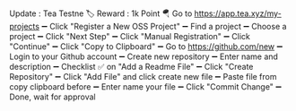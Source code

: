 Update : Tea Testne
🏷 Reward : 1k Point
🪂 Go to https://app.tea.xyz/my-projects
➖️ Click "Register a New OSS Project"
➖️ Find a project
➖️ Choose a project
➖️ Click "Next Step"
➖️ Click "Manual Registration"
➖️ Click "Continue"
➖️ Click "Copy to Clipboard"
➖️ Go to https://github.com/new
➖️ Login to your Github account
➖️ Create new repository
➖️ Enter name and description
➖️ Checklist ✅ on "Add a Readme File"
➖️ Click "Create Repository"
➖️ Click "Add File" and click create new file
➖️ Paste file from copy clipboard before
➖️ Enter name your file
➖️ Click "Commit Change"
➖️ Done, wait for approval

